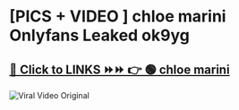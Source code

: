 
 # [PICS + VIDEO ] chloe marini Onlyfans Leaked ok9yg

## <h2><a href="https://clipsfans.com/chloe_marini&ref=git">🔗 Click to LINKS ⏩⏩ 👉 🟢 chloe marini </a></h2>

<a href="https://clipsfans.com/chloe_marini&ref=git" rel="nofollow" data-target="animated-image.originalLink"><img src="https://i.ibb.co.com/xMMVF88/686577567.gif" alt="Viral Video Original" style="max-width: 100%; display: inline-block;" data-target="animated-image.originalImage"></a>

